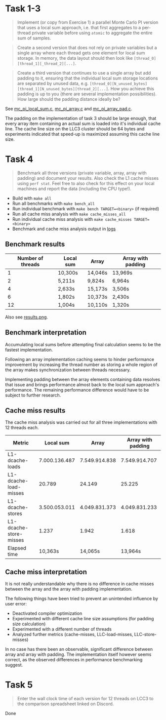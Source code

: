 # Task 1-3

> Implement (or copy from Exercise 1) a parallel Monte Carlo PI version that uses a local sum approach, i.e. that first aggregates to a per-thread private variable before using `atomic` to aggregate the entire sum of samples.

> Create a second version that does not rely on private variables but a single array where each thread gets one element for local sum storage. In memory, the data layout should then look like `[thread_0][thread_1][_thread_2][...]`.

> Create a third version that continues to use a single array but add padding to it, ensuring that the individual local sum storage locations are separated by unused data, e.g. `[thread_0][N_unused_bytes][thread_1][N_unused_bytes][thread_2][...]`. How you achieve this padding is up to you (there are several implementation possibilities). How large should the padding distance ideally be?

See [mc_pi_local_sum.c](../mc_pi_local_sum.c), [mc_pi_array.c](../mc_pi_array.c) and [mc_pi_array_pad.c](../mc_pi_array_pad.c).

The padding on the implementation of task 3 should be large enough, that every array item containing an actual sum is loaded into it's individual cache line. The cache line size on the LLC3 cluster should be 64 bytes and experiments indicated that speed-up is maximized assuming this cache line size.

# Task 4

> Benchmark all three versions (private variable, array, array with padding) and document your results. Also check the L1 cache misses using `perf stat`. Feel free to also check for this effect on your local machines and report the data (including the CPU type!).

- Build with `make all`
- Run all benchmarks with `make bench_all`
- Run individual benchmark with `make bench TARGET=<binary>` (if required)
- Run all cache miss analysis with `make cache_misses_all`
- Run individual cache miss analysis with `make cache_misses TARGET=<binary>`
- Benchmark and cache miss analysis output in [logs](../logs)

## Benchmark results

| Number of threads | Local sum | Array | Array with padding |
|---|---|---|---|
| 1 | 10,300s | 14,046s | 13,969s |
| 2 | 5,211s | 9,824s | 6,964s |
| 4 | 2,633s | 15,173s | 3,506s |
| 6 | 1,802s | 10,373s | 2,430s |
| 12 | 1,004s | 10,110s | 1,320s |

Also see [results.png](results.png).

## Benchmark interpretation

Accumulating local sums before attempting final calculation seems to be the fastest implementation.

Following an array implementation caching seems to hinder performance improvement by increasing the thread number as storing a whole region of the array makes synchronization between threads necessary.

Implementing padding between the array elements containing data resolves that issue and brings performance almost back to the local sum approach's performance. The remaining performance difference would have to be subject to further research.

## Cache miss results

The cache miss analysis was carried out for all three implementations with 12 threads each.

| Metric | Local sum | Array | Array with padding |
|---|---|---|---|
| L1-dcache-loads | 7.000.136.487 | 7.549.914.838 | 7.549.914.707 |
| L1-dcache-load-misses | 20.789 | 24.149 | 25.225 |
| L1-dcache-stores | 3.500.053.011 | 4.049.831.373 | 4.049.831.233 |
| L1-dcache-store-misses | 1.237 | 1.942 | 1.618 |
| Elapsed time | 10,363s | 14,065s | 13,964s |

## Cache miss interpretation

It is not really understandable why there is no difference in cache misses between the array and the array with padding implementation.

The following things have been tried to prevent an unintended influence by user error:
- Deactivated compiler optimization
- Experimented with different cache line size assumptions (for padding size calculation)
- Experimented with a different number of threads
- Analyzed further metrics (cache-misses, LLC-load-misses, LLC-store-misses)

In no case has there been an observable, significant difference between array and array with padding. The implementation itself however seems correct, as the observed differences in performance benchmarking suggest.

# Task 5

> Enter the wall clock time of each version for 12 threads on LCC3 to the comparison spreadsheet linked on Discord.

Done